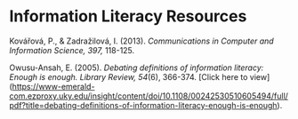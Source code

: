 # Information Literacy Resources #

Kovářová, P., & Zadražilová, I. (2013). *Communications in Computer and Information Science, 397,* 118-125.

Owusu-Ansah, E. (2005). *Debating definitions of information literacy: Enough is enough. Library Review, 54*(6), 366-374. [Click here to view] (https://www-emerald-com.ezproxy.uky.edu/insight/content/doi/10.1108/00242530510605494/full/pdf?title=debating-definitions-of-information-literacy-enough-is-enough).

